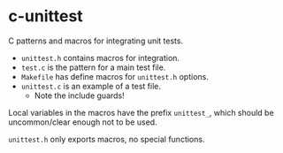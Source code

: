 # c-unittest
C patterns and macros for integrating unit tests.

- `unittest.h` contains macros for integration.
- `test.c` is the pattern for a main test file.
- `Makefile` has define macros for `unittest.h` options.
- `unittest.c` is an example of a test file.
    - Note the include guards!

Local variables in the macros have the prefix `unittest_`,
which should be uncommon/clear enough not to be used.

`unittest.h` only exports macros, no special functions.

